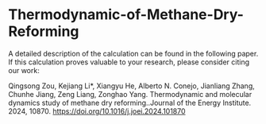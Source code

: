 # Thermodynamic-of-Methane-Dry-Reforming

A detailed description of the calculation can be found in the following paper. If this calculation proves valuable to your research, please consider citing our work:

Qingsong Zou, Kejiang Li*, Xiangyu He, Alberto N. Conejo, Jianliang Zhang, Chunhe Jiang, Zeng Liang, Zonghao Yang. Thermodynamic and molecular dynamics study of methane dry reforming..Journal of the Energy Institute. 2024, 10870. https://doi.org/10.1016/j.joei.2024.101870

